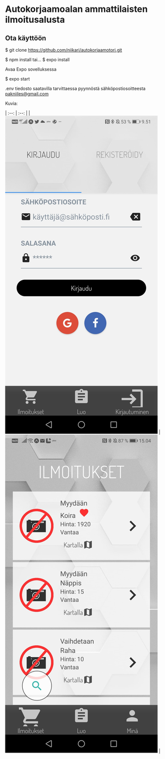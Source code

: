 # Autokorjaamoalan ammattilaisten ilmoitusalusta

## Ota käyttöön

  $ git clone https://github.com/niikari/autokorjaamotori.git
  
  $ npm install 
  tai...
  $ expo install
  
Avaa Expo sovelluksessa

  $ expo start
  
.env tiedosto saatavilla tarvittaessa pyynnöstä sähköpostiosoitteesta pakniiles@gmail.com

Kuvia:

| :--: | :--: |
| ![image](https://github.com/niikari/autokorjaamotori/blob/main/photos/photo10.jpeg?raw=true) | ![image](https://github.com/niikari/autokorjaamotori/blob/main/photos/photo9.jpeg?raw=true) |
